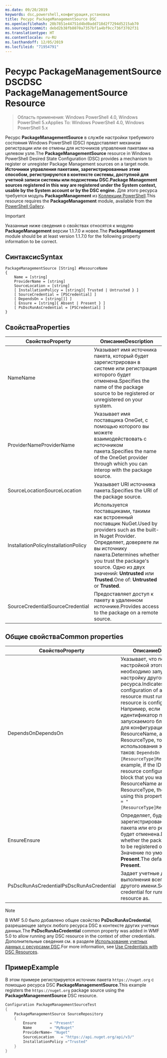 ```yaml
---
ms.date: 09/20/2019
keywords: dsc,powershell,конфигурация,установка
title: Ресурс PackageManagementSource DSC
ms.openlocfilehash: 20b7851e44751d4bd0add718d2f7294d5215ab70
ms.sourcegitcommit: debd2b38fb8070a7357bf1a4bf9cc736f3702f31
ms.translationtype: HT
ms.contentlocale: ru-RU
ms.lasthandoff: 12/05/2019
ms.locfileid: "71954791"
---
```

# <a name="dsc-packagemanagementsource-resource"></a><span data-ttu-id="6f69a-103">Ресурс PackageManagementSource DSC</span><span class="sxs-lookup"><span data-stu-id="6f69a-103">DSC PackageManagementSource Resource</span></span>

> <span data-ttu-id="6f69a-104">Область применения: Windows PowerShell 4.0, Windows PowerShell 5.x</span><span class="sxs-lookup"><span data-stu-id="6f69a-104">Applies To: Windows PowerShell 4.0, Windows PowerShell 5.x</span></span>

<span data-ttu-id="6f69a-105">Ресурс **PackageManagementSource** в службе настройки требуемого состояния Windows PowerShell (DSC) предоставляет механизм регистрации или ее отмены для источников управления пакетами на целевом узле.</span><span class="sxs-lookup"><span data-stu-id="6f69a-105">The **PackageManagementSource** resource in Windows PowerShell Desired State Configuration (DSC) provides a mechanism to register or unregister Package Management sources on a target node.</span></span>
<span data-ttu-id="6f69a-106">**Источники управления пакетами, зарегистрированные этим способом, регистрируются в контексте системы, доступной для учетной записи системы или подсистемы DSC.**</span><span class="sxs-lookup"><span data-stu-id="6f69a-106">**Package Management sources registered in this way are registered under the System context, usable by the System account or by the DSC engine.**</span></span> <span data-ttu-id="6f69a-107">Для этого ресурса требуется модуль **PackageManagement** из [Коллекции PowerShell](https://PowerShellGallery.com).</span><span class="sxs-lookup"><span data-stu-id="6f69a-107">This resource requires the **PackageManagement** module, available from the [PowerShell Gallery](https://PowerShellGallery.com).</span></span>

> [!IMPORTANT]
> <span data-ttu-id="6f69a-108">Указанные ниже сведения о свойствах относятся к модулю **PackageManagement** версии 1.1.7.0 и новее.</span><span class="sxs-lookup"><span data-stu-id="6f69a-108">The **PackageManagement** module should be at least version 1.1.7.0 for the following property information to be correct.</span></span>

## <a name="syntax"></a><span data-ttu-id="6f69a-109">Синтаксис</span><span class="sxs-lookup"><span data-stu-id="6f69a-109">Syntax</span></span>

```Syntax
PackageManagementSource [String] #ResourceName
{
    Name = [string]
    ProviderName = [string]
    SourceLocation = [string]
    [ InstallationPolicy = [string]{ Trusted | Untrusted } ]
    [ SourceCredential = [PSCredential] ]
    [ DependsOn = [string[]] ]
    [ Ensure = [string]{ Absent | Present } ]
    [ PsDscRunAsCredential = [PSCredential] ]
}
```

## <a name="properties"></a><span data-ttu-id="6f69a-110">Свойства</span><span class="sxs-lookup"><span data-stu-id="6f69a-110">Properties</span></span>

|<span data-ttu-id="6f69a-111">Свойство</span><span class="sxs-lookup"><span data-stu-id="6f69a-111">Property</span></span> |<span data-ttu-id="6f69a-112">Описание</span><span class="sxs-lookup"><span data-stu-id="6f69a-112">Description</span></span> |
|---|---|
|<span data-ttu-id="6f69a-113">Name</span><span class="sxs-lookup"><span data-stu-id="6f69a-113">Name</span></span> |<span data-ttu-id="6f69a-114">Указывает имя источника пакета, который будет зарегистрирован в системе или регистрация которого будет отменена.</span><span class="sxs-lookup"><span data-stu-id="6f69a-114">Specifies the name of the package source to be registered or unregistered on your system.</span></span> |
|<span data-ttu-id="6f69a-115">ProviderName</span><span class="sxs-lookup"><span data-stu-id="6f69a-115">ProviderName</span></span> |<span data-ttu-id="6f69a-116">Указывает имя поставщика OneGet, с помощью которого вы можете взаимодействовать с источником пакета.</span><span class="sxs-lookup"><span data-stu-id="6f69a-116">Specifies the name of the OneGet provider through which you can interop with the package source.</span></span> |
|<span data-ttu-id="6f69a-117">SourceLocation</span><span class="sxs-lookup"><span data-stu-id="6f69a-117">SourceLocation</span></span> |<span data-ttu-id="6f69a-118">Указывает URI источника пакета.</span><span class="sxs-lookup"><span data-stu-id="6f69a-118">Specifies the URI of the package source.</span></span> |
|<span data-ttu-id="6f69a-119">InstallationPolicy</span><span class="sxs-lookup"><span data-stu-id="6f69a-119">InstallationPolicy</span></span> |<span data-ttu-id="6f69a-120">Используется поставщиками, такими как встроенный поставщик NuGet.</span><span class="sxs-lookup"><span data-stu-id="6f69a-120">Used by providers such as the built-in Nuget Provider.</span></span> <span data-ttu-id="6f69a-121">Определяет, доверяете ли вы источнику пакета.</span><span class="sxs-lookup"><span data-stu-id="6f69a-121">Determines whether you trust the package's source.</span></span> <span data-ttu-id="6f69a-122">Одно из двух значений: **Untrusted** или **Trusted**.</span><span class="sxs-lookup"><span data-stu-id="6f69a-122">One of: **Untrusted** or **Trusted**.</span></span> |
|<span data-ttu-id="6f69a-123">SourceCredential</span><span class="sxs-lookup"><span data-stu-id="6f69a-123">SourceCredential</span></span> |<span data-ttu-id="6f69a-124">Предоставляет доступ к пакету в удаленном источнике.</span><span class="sxs-lookup"><span data-stu-id="6f69a-124">Provides access to the package on a remote source.</span></span> |

## <a name="common-properties"></a><span data-ttu-id="6f69a-125">Общие свойства</span><span class="sxs-lookup"><span data-stu-id="6f69a-125">Common properties</span></span>

|<span data-ttu-id="6f69a-126">Свойство</span><span class="sxs-lookup"><span data-stu-id="6f69a-126">Property</span></span> |<span data-ttu-id="6f69a-127">Описание</span><span class="sxs-lookup"><span data-stu-id="6f69a-127">Description</span></span> |
|---|---|
|<span data-ttu-id="6f69a-128">DependsOn</span><span class="sxs-lookup"><span data-stu-id="6f69a-128">DependsOn</span></span> |<span data-ttu-id="6f69a-129">Указывает, что перед настройкой этого ресурса необходимо запустить настройку другого ресурса.</span><span class="sxs-lookup"><span data-stu-id="6f69a-129">Indicates that the configuration of another resource must run before this resource is configured.</span></span> <span data-ttu-id="6f69a-130">Например, если идентификатор первого запускаемого блока сценария для конфигурации ресурса — ResourceName, а его тип — ResourceType, то синтаксис использования этого свойства таков: `DependsOn = "[ResourceType]ResourceName"`.</span><span class="sxs-lookup"><span data-stu-id="6f69a-130">For example, if the ID of the resource configuration script block that you want to run first is ResourceName and its type is ResourceType, the syntax for using this property is `DependsOn = "[ResourceType]ResourceName"`.</span></span> |
|<span data-ttu-id="6f69a-131">Ensure</span><span class="sxs-lookup"><span data-stu-id="6f69a-131">Ensure</span></span> |<span data-ttu-id="6f69a-132">Определяет, будет ли зарегистрирован источник пакета или его регистрация будет отменена.</span><span class="sxs-lookup"><span data-stu-id="6f69a-132">Determines whether the package source is to be registered or unregistered.</span></span> <span data-ttu-id="6f69a-133">Значение по умолчанию — **Present**.</span><span class="sxs-lookup"><span data-stu-id="6f69a-133">The default value is **Present**.</span></span> |
|<span data-ttu-id="6f69a-134">PsDscRunAsCredential</span><span class="sxs-lookup"><span data-stu-id="6f69a-134">PsDscRunAsCredential</span></span> |<span data-ttu-id="6f69a-135">Задает учетные данные для выполнения всего ресурса от другого имени.</span><span class="sxs-lookup"><span data-stu-id="6f69a-135">Sets the credential for running the entire resource as.</span></span> |

> [!NOTE]
> <span data-ttu-id="6f69a-136">В WMF 5.0 было добавлено общее свойство **PsDscRunAsCredential**, разрешающее запуск любого ресурса DSC в контексте других учетных данных.</span><span class="sxs-lookup"><span data-stu-id="6f69a-136">The **PsDscRunAsCredential** common property was added in WMF 5.0 to allow running any DSC resource in the context of other credentials.</span></span> <span data-ttu-id="6f69a-137">Дополнительные сведения см. в разделе [Использование учетных данных с ресурсами DSC](../../../configurations/runasuser.md).</span><span class="sxs-lookup"><span data-stu-id="6f69a-137">For more information, see [Use Credentials with DSC Resources](../../../configurations/runasuser.md).</span></span>

## <a name="example"></a><span data-ttu-id="6f69a-138">Пример</span><span class="sxs-lookup"><span data-stu-id="6f69a-138">Example</span></span>

<span data-ttu-id="6f69a-139">В этом примере регистрируется источник пакета `https://nuget.org` с помощью ресурса DSC **PackageManagementSource**.</span><span class="sxs-lookup"><span data-stu-id="6f69a-139">This example registers the `https://nuget.org` package source using the **PackageManagementSource** DSC resource.</span></span>

```powershell
Configuration PackageManagementSourceTest
{
    PackageManagementSource SourceRepository
    {
        Ensure      = "Present"
        Name        = "MyNuget"
        ProviderName= "Nuget"
        SourceLocation   = "https://api.nuget.org/api/v3/"
        InstallationPolicy ="Trusted"
    }
}
```